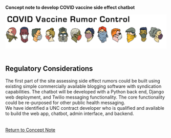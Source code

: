 **Concept note to develop COVID vaccine side effect chatbot**<br>

![COVID Vaccine Rumor Control](/docs/RumorControl_masks_chiron2.png)
<br>
<br>
## Regulatory Considerations
The first part of the site assessing side effect rumors could be built using existing simple commercially available blogging software with syndication capabilities. The chatbot will be developed with a Python back end, Django web deployment, and Twilio messaging functionality. The core functionality could be re-purposed for other public health messaging.
<br>
We have identified a UNC contract developer who is qualified and available to build the web app, chatbot, admin interface, and backend.
<br><br><br>
[Return to Concept Note](https://nabarundg.github.io/vaccinerumorcontrol/index)
